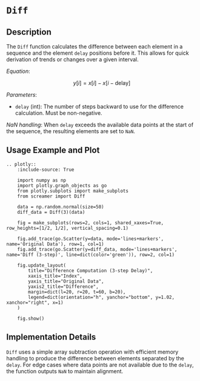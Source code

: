 # `Diff`

## Description

The `Diff` function calculates the difference between each element in a sequence and the element `delay` positions before it. This allows for quick derivation of trends or changes over a given interval.

*Equation*:

$$
y[i] = x[i] - x[i - \text{delay}]
$$

*Parameters*:

- `delay` (int): The number of steps backward to use for the difference calculation. Must be non-negative.

*NaN handling*: When `delay` exceeds the available data points at the start of the sequence, the resulting elements are set to `NaN`.

## Usage Example and Plot

```{eval-rst}
.. plotly::
    :include-source: True

    import numpy as np
    import plotly.graph_objects as go
    from plotly.subplots import make_subplots
    from screamer import Diff

    data = np.random.normal(size=50)
    diff_data = Diff(3)(data)

    fig = make_subplots(rows=2, cols=1, shared_xaxes=True, row_heights=[1/2, 1/2], vertical_spacing=0.1)

    fig.add_trace(go.Scatter(y=data, mode='lines+markers', name='Original Data'), row=1, col=1)
    fig.add_trace(go.Scatter(y=diff_data, mode='lines+markers', name='Diff (3-step)', line=dict(color='green')), row=2, col=1)

    fig.update_layout(
        title="Difference Computation (3-step Delay)",
        xaxis_title="Index",
        yaxis_title="Original Data",
        yaxis2_title="Difference",
        margin=dict(l=20, r=20, t=60, b=20),
        legend=dict(orientation="h", yanchor="bottom", y=1.02, xanchor="right", x=1)
    )

    fig.show()
```

## Implementation Details

`Diff` uses a simple array subtraction operation with efficient memory handling to produce the difference between elements separated by the `delay`. For edge cases where data points are not available due to the `delay`, the function outputs `NaN` to maintain alignment.